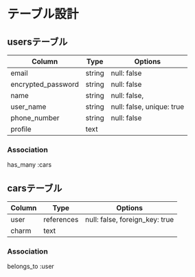 # テーブル設計

## usersテーブル

| Column             | Type   | Options                   |
| ------------------ | ------ | ------------------------- |
| email              | string | null: false               |
| encrypted_password | string | null: false               |
| name               | string | null: false,              |
| user_name          | string | null: false, unique: true |
| phone_number       | string | null: false               |
| profile            | text   |                           |

### Association
has_many :cars

## carsテーブル
| Column     | Type       | Options                       |
| ---------- | ---------- | ----------------------------- |
| user       | references | null: false, foreign_key: true|
| charm      | text       |                               |

### Association
belongs_to :user
